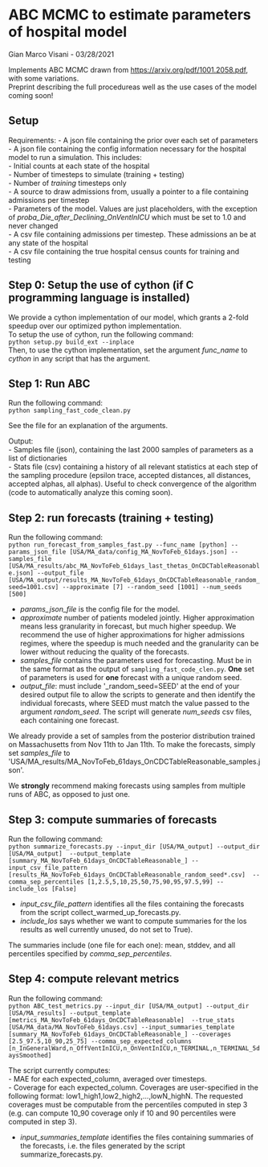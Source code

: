 # ABC MCMC to estimate parameters of hospital model
Gian Marco Visani - 03/28/2021

Implements ABC MCMC drawn from https://arxiv.org/pdf/1001.2058.pdf, with some variations.  
Preprint describing the full procedureas well as the use cases of the model coming soon!

## Setup

Requirements:
    - A json file containing the prior over each set of parameters  
    - A json file containing the config information necessary for the hospital model to run a simulation. This includes:  
        - Initial counts at each state of the hospital  
        - Number of timesteps to simulate (training + testing)  
        - Number of *training* timesteps only  
        - A source to draw admissions from, usually a pointer to a file containing admissions per timestep  
        - Parameters of the model. Values are just placeholders, with the exception of *proba_Die_after_Declining_OnVentInICU* which must be set to 1.0 and never changed  
    - A csv file containing admissions per timestep. These admissions an be at any state of the hospital  
    - A csv file containing the true hospital census counts for training and testing  

## Step 0: Setup the use of cython (if C programming language is installed)

We provide a cython implementation of our model, which grants a 2-fold speedup over our optimized python implementation.  
To setup the use of cython, run the following command:  
    `python setup.py build_ext --inplace`  
Then, to use the cython implementation, set the argument *func_name* to *cython* in any script that has the argument.

## Step 1: Run ABC

Run the following command:  
    `python sampling_fast_code_clean.py`

See the file for an explanation of the arguments.

Output:  
    - Samples file (json), containing the last 2000 samples of parameters as a list of dictionaries  
    - Stats file (csv) containing a history of all relevant statistics at each step of the sampling procedure (epsilon trace, accepted distances, all distances, accepted alphas, all alphas). Useful to check convergence of the algorithm (code to automatically analyze this coming soon).
<!--     - The last 1000 forecasts on testing (in a single, easy to parse csv file), each generated by the last 1000 sampled sets of parameters. These forecasts are generated together with the training data, and thus they are'warmed-up', i.e. the patients present in the hospital at day zero of testing are assumed to have been there for some realistic nnumber of days already -->

<!-- ## Step 2: unpack warmed-up forecasts on testing into individual csv files

Run the following command:
    `python collect_warmed_up_forecasts.py --concat_file [results/abc_MA_last_forecasts.csv] --num_samples 100 --output_file [results_MA_index=0.csv]`

Note: must include '\_index=0' at the end of your desired filename to allow the scripts to generate and then identify the individual forecasts.

This step is only performed to make the input compatible with files summarize_forecasts.py and ABC_test_metrics.py. Alternatively, those two files can be changed to take as input the unpacked forecasts. -->

## Step 2: run forecasts (training + testing)

Run the following command:  
    `python run_forecast_from_samples_fast.py --func_name [python] --params_json_file [USA/MA_data/config_MA_NovToFeb_61days.json]
                                              --samples_file [USA/MA_results/abc_MA_NovToFeb_61days_last_thetas_OnCDCTableReasonable.json]
                                              --output_file [USA/MA_output/results_MA_NovToFeb_61days_OnCDCTableReasonable_random_seed=1001.csv]
                                              --approximate [7] --random_seed [1001] --num_seeds [500]`

- *params_json_file* is the config file for the model.  
- *approximate* number of patients modeled jointly. Higher approximation means less granularity in forecast, but much higher speedup. We recommend the use of higher approximations for higher admissions regimes, where the speedup is much needed and the granularity can be lower without reducing the quality of the forecasts.  
- *samples_file* contains the parameters used for forecasting. Must be in the same format as the output of `sampling_fast_code_clen.py`. **One** set of parameters is used for **one** forecast with a unique random seed.  
- *output_file*: must include '\_random_seed=SEED' at the end of your desired output file to allow the scripts to generate and then identify the individual forecasts, where SEED must match the value passed to the argument *random_seed*. The script will generate *num_seeds* csv files, each containing one forecast.  

We already provide a set of samples from the posterior distribution trained on Massachusetts from Nov 11th to Jan 11th. To make the forecasts, simply set *samples_file* to 'USA/MA_results/MA_NovToFeb_61days_OnCDCTableReasonable_samples.json'.

We **strongly** recommend making forecasts using samples from multiple runs of ABC, as opposed to just one.

## Step 3: compute summaries of forecasts

Run the following command:  
    `python summarize_forecasts.py --input_dir [USA/MA_output] --output_dir [USA/MA_output] 
                                   --output_template [summary_MA_NovToFeb_61days_OnCDCTableReasonable_]
                                   --input_csv_file_pattern [results_MA_NovToFeb_61days_OnCDCTableReasonable_random_seed*.csv] 
                                   --comma_sep_percentiles [1,2.5,5,10,25,50,75,90,95,97.5,99] --include_los [False]`

- *input_csv_file_pattern* identifies all the files containing the forecasts from the script collect_warmed_up_forecasts.py.  
- *include_los* says whether we want to compute summaries for the los results as well currently unused, do not set to True).

The summaries include (one file for each one): mean, stddev, and all percentiles specified by *comma_sep_percentiles*.

## Step 4: compute relevant metrics

Run the following command:  
    `python ABC_test_metrics.py --input_dir [USA/MA_output] --output_dir [USA/MA_results] --output_template [metrics_MA_NovToFeb_61days_OnCDCTableReasonable] 
                                --true_stats [USA/MA_data/MA_NovToFeb_61days.csv]
                                --input_summaries_template [summary_MA_NovToFeb_61days_OnCDCTableReasonable_] --coverages [2.5_97.5,10_90,25_75]
                                --comma_sep_expected_columns [n_InGeneralWard,n_OffVentInICU,n_OnVentInICU,n_TERMINAL,n_TERMINAL_5daysSmoothed]`

The script currently computes:  
    - MAE for each expected_column, averaged over timesteps.  
    - Coverage for each expected_column. Coverages are user-specified in the following format: low1_high1,low2_high2,...,lowN_highN. The requested coverages must be computable from the percentiles computed in step 3 (e.g. can compute 10\_90 coverage only if 10 and 90 percentiles were computed in step 3).

- *input_summaries_template* identifies the files containing summaries of the forecasts, i.e. the files generated by the script summarize_forecasts.py.